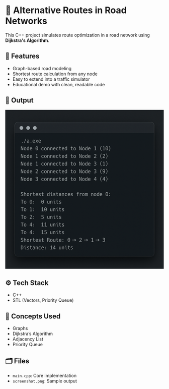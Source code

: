 # 🚗 Alternative Routes in Road Networks

This C++ project simulates route optimization in a road network using **Dijkstra's Algorithm**.

## 📌 Features
- Graph-based road modeling
- Shortest route calculation from any node
- Easy to extend into a traffic simulator
- Educational demo with clean, readable code

## 📸 Output
![Simulation Screenshot](screenshot.png)

## ⚙️ Tech Stack
- C++
- STL (Vectors, Priority Queue)

## 🧠 Concepts Used
- Graphs
- Dijkstra’s Algorithm
- Adjacency List
- Priority Queue

## 🗂 Files
- `main.cpp`: Core implementation
- `screenshot.png`: Sample output
